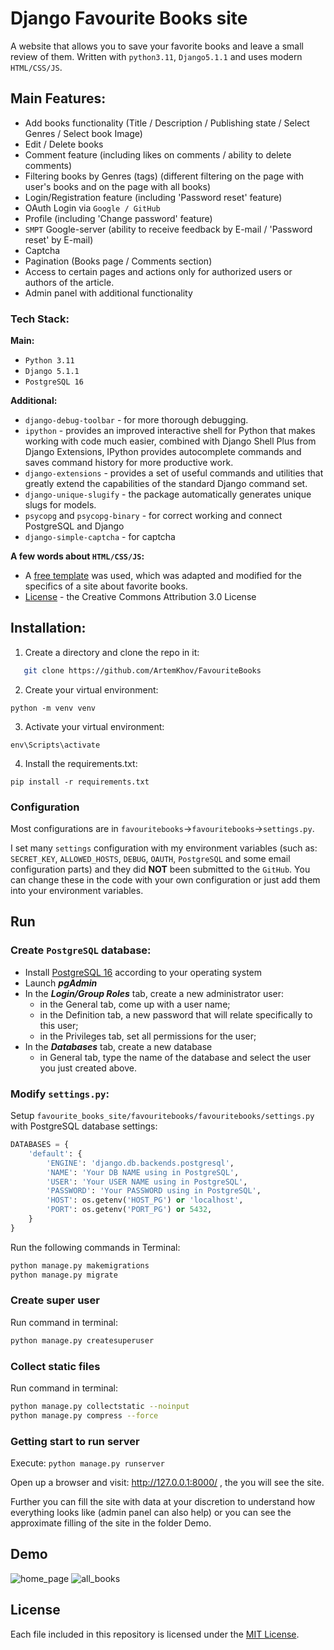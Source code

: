 # Django Favourite Books site 

A website that allows you to save your favorite books and leave a small review of them. Written with `python3.11`, `Django5.1.1` and uses modern `HTML/CSS/JS`.

## Main Features:

- Add books functionality (Title / Description / Publishing state / Select Genres / Select book Image)
- Edit / Delete books
- Comment feature (including likes on comments / ability to delete comments)
- Filtering books by Genres (tags) (different filtering on the page with user's books and on the page with all books)
- Login/Registration feature (including 'Password reset' feature)
- OAuth Login via `Google / GitHub`
- Profile (including 'Change password' feature)
- `SMPT` Google-server (ability to receive feedback by E-mail / 'Password reset' by E-mail)
- Captcha
- Pagination (Books page / Comments section)
- Access to certain pages and actions only for authorized users or authors of the article.
- Admin panel with additional functionality

### Tech Stack:

**Main:**

- `Python 3.11`
- `Django 5.1.1`
- `PostgreSQL 16`

**Additional:**
- `django-debug-toolbar` - for more thorough debugging.
- `ipython` - provides an improved interactive shell for Python that makes working with code much easier, combined with Django Shell Plus from Django Extensions, IPython provides autocomplete commands and saves command history for more productive work.
- `django-extensions` - provides a set of useful commands and utilities that greatly extend the capabilities of the standard Django command set.
- `django-unique-slugify` - the package automatically generates unique slugs for models.
- `psycopg` and `psycopg-binary` - for correct working and connect PostgreSQL and Django
- `django-simple-captcha` - for captcha

**A few words about `HTML/CSS/JS`:**
- A [free template](https://html5up.net/massively) was used, which was adapted and modified for the specifics of a site about favorite books.
- [License](https://html5up.net/license) - the Creative Commons Attribution 3.0 License




## Installation:

1) Create a directory and clone the repo in it:
```sh
   git clone https://github.com/ArtemKhov/FavouriteBooks
   ```
2) Create your virtual environment:
```
python -m venv venv
```
3) Activate your virtual environment:
```
env\Scripts\activate
```
4) Install the requirements.txt:
```
pip install -r requirements.txt
```

### Configuration
Most configurations are in `favouritebooks`->`favouritebooks`->`settings.py`.

I set many `settings` configuration with my environment variables (such as: `SECRET_KEY`, `ALLOWED_HOSTS`, `DEBUG`, `OAUTH`, `PostgreSQL` and some email configuration parts) and they did **NOT** been submitted to the `GitHub`. You can change these in the code with your own configuration or just add them into your environment variables.

## Run

### Create `PostgreSQL` database:
- Install [PostgreSQL 16](https://www.postgresql.org/) according to your operating system
- Launch **_pgAdmin_**
- In the **_Login/Group Roles_** tab, create a new administrator user:
  - in the General tab, come up with a user name;
  - in the Definition tab, a new password that will relate specifically to this user;
  - in the Privileges tab, set all permissions for the user;
- In the **_Databases_** tab, create a new database
  -  in General tab, type the name of the database and select the user you just created above. 

### Modify `settings.py`:

Setup `favourite_books_site/favouritebooks/favouritebooks/settings.py` with PostgreSQL database settings:

```python
DATABASES = {
    'default': {
        'ENGINE': 'django.db.backends.postgresql',
        'NAME': 'Your DB NAME using in PostgreSQL',
        'USER': 'Your USER NAME using in PostgreSQL',
        'PASSWORD': 'Your PASSWORD using in PostgreSQL',
        'HOST': os.getenv('HOST_PG') or 'localhost',
        'PORT': os.getenv('PORT_PG') or 5432,
    }
}
```

Run the following commands in Terminal:
```bash
python manage.py makemigrations
python manage.py migrate
```  

### Create super user

Run command in terminal:
```bash
python manage.py createsuperuser
```

### Collect static files
Run command in terminal:
```bash
python manage.py collectstatic --noinput
python manage.py compress --force
```

### Getting start to run server
Execute: `python manage.py runserver`

Open up a browser and visit: http://127.0.0.1:8000/ , the you will see the site.

Further you can fill the site with data at your discretion to understand how everything looks like (admin panel can also help) or you can see the approximate filling of the site in the folder Demo.

## Demo
![home_page](https://github.com/user-attachments/assets/ecb7914f-121e-41f9-9036-2c8b2bde2183)
![all_books](https://github.com/user-attachments/assets/968f93e5-0f57-4767-9e11-e63d470e6237)



## License

Each file included in this repository is licensed under the [MIT License](https://github.com/ArtemKhov/FavouriteBooks/blob/main/LICENSE.txt).
